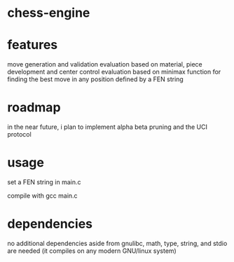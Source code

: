 # chess-engine

# features
move generation and validation
evaluation based on material, piece development and center control
evaluation based on minimax
function for finding the best move in any position defined by a FEN string

# roadmap

in the near future, i plan to implement alpha beta pruning and the UCI protocol

# usage
set a FEN string in main.c

compile with gcc main.c

# dependencies
no additional dependencies aside from gnulibc, math, type, string, and stdio are needed (it compiles on any modern GNU/linux system)
